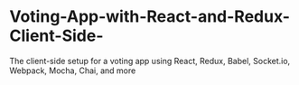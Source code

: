 # Voting-App-with-React-and-Redux-Client-Side-
The client-side setup for a voting app using React, Redux, Babel, Socket.io, Webpack, Mocha, Chai, and more
